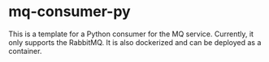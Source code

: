# mq-consumer-py

This is a template for a Python consumer for the MQ service. 
Currently, it only supports the RabbitMQ.
It is also dockerized and can be deployed as a container.
